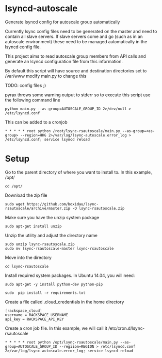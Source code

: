 lsyncd-autoscale
================

Generate lsyncd config for autoscale group automatically

Currently lsync config files need to be generated on the master and need to contain all slave servers.
If slave servers come and go (such as in an autoscale environment) these need to be managed automatically in the lsyncd config file.

This project aims to read autoscale group members from API calls and generate an lsyncd configuration file from this information.

By default this script will have source and destination directories set to /var/www
modify main.py to change this

TODO: config files ;)

pyrax throws some warning output to stderr so to execute this script use the following command line
```
python main.py --as-group=AUTOSCALE_GROUP_ID 2>/dev/null > /etc/lsyncd.conf
```

This can be added to a cronjob
```
* * * * * root python /root/lsync-rsautoscale/main.py --as-group=<as-group> --region=HKG 2>/var/log/lsync-autoscale.error_log > /etc/lsyncd.conf; service lsyncd reload
```


Setup
=====

Go to the parent directory of where you want to install to. In this example, /opt/
```
cd /opt/
```

Download the zip file
```
sudo wget https://github.com/boxidau/lsync-rsautoscale/archive/master.zip -O lsync-rsautoscale.zip
```

Make sure you have the unzip system package
```
sudo apt-get install unzip
```

Unzip the utility and adjust the directory name
```
sudo unzip lsync-rsautoscale.zip
sudo mv lsync-rsautoscale-master lsync-rsautoscale
```

Move into the directory
```
cd lsync-rsautoscale
```

Install required system packages. In Ubuntu 14.04, you will need:
```
sudo apt-get -y install python-dev python-pip

sudo  pip install -r requirements.txt
```

Create a file called .cloud_credentials in the home directory
```
[rackspace_cloud]
username = RACKSPACE_USERNAME
api_key = RACKSPACE_API_KEY
```

Create a cron job file. In this example, we will call it /etc/cron.d/lsync-rsautoscale
```
* * * * * root python /opt/lsync-rsautoscale/main.py --as-group=AUTOSCALE_GROUP_ID --regiion=REGION > /etc/lsyncd.conf 2>/var/log/lsync-autoscale.error_log; service lsyncd reload
```

